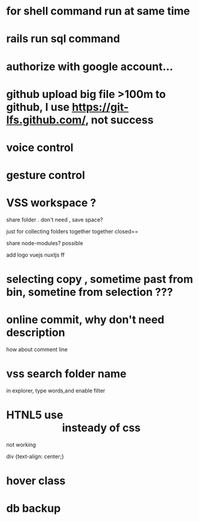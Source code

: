 # for shell command run at same time

# rails run sql command


# authorize with google account...

# github upload big file >100m to github, I use https://git-lfs.github.com/, not success


# voice control
# gesture control



# VSS workspace ? 

share folder . don't need , save space?

just for collecting folders together together
closed==

share node-modules? possible

add logo
vuejs
nuxtjs  ff

# selecting copy , sometime  past from bin, sometine from selection ???



# online commit, why don't need description
how about comment line


# vss search folder name

in explorer, type words,and enable filter


# HTNL5 use <center> insteady of css 
not working 

div {text-align: center;}


# hover class 


# db backup